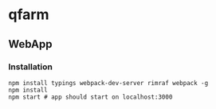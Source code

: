 # qfarm

## WebApp

### Installation

    npm install typings webpack-dev-server rimraf webpack -g
    npm install
    npm start # app should start on localhost:3000
